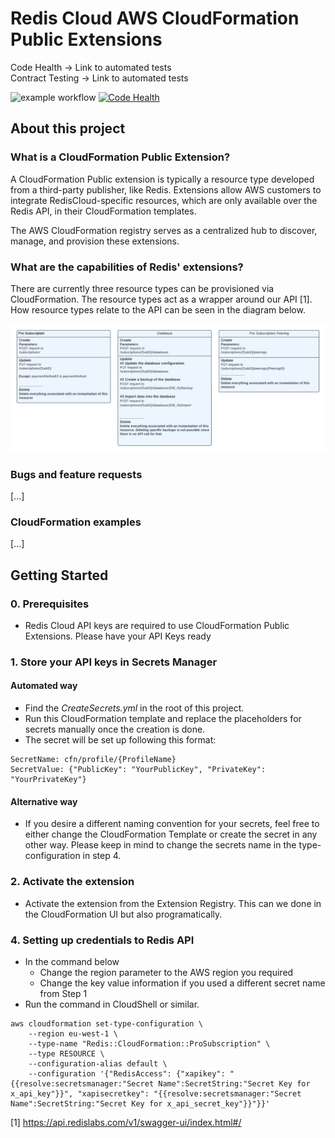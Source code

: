 # Redis Cloud AWS CloudFormation Public Extensions 
Code Health -> Link to automated tests  
Contract Testing -> Link to automated tests

![example workflow](https://github.com/github/docs/actions/workflows/submit_private_extension_database.yml/badge.svg?event=push)
[![Code Health](https://github.com/FlorinManaila/Redis-CloudFormationResourceType/actions/workflows/submit_private_extension_database.yml/badge.svg?branch=master)](https://github.com/github/docs/actions/workflows/submit_private_extension_database.yml)

## About this project
### What is a CloudFormation Public Extension?
A CloudFormation Public extension is typically a resource type developed from a third-party publisher, like Redis. Extensions allow AWS customers to integrate RedisCloud-specific resources, which are only available over the Redis API, in their CloudFormation templates. 

The AWS CloudFormation registry serves as a centralized hub to discover, manage, and provision these extensions.

### What are the capabilities of Redis' extensions?
There are currently three resource types can be provisioned via CloudFormation. The resource types act as a wrapper around our API [1]. How resource types relate to the API can be seen in the diagram below.

![Diagram](resource_architecture_diagram.png)

### Bugs and feature requests
[...]

### CloudFormation examples
[...]

## Getting Started
### 0. Prerequisites
- Redis Cloud API keys are required to use CloudFormation Public Extensions. Please have your API Keys ready

### 1. Store your API keys in Secrets Manager
#### Automated way
- Find the *CreateSecrets.yml* in the root of this project.
- Run this CloudFormation template and replace the placeholders for secrets manually once the creation is done.
- The secret will be set up following this format:
``` 
SecretName: cfn/profile/{ProfileName}
SecretValue: {"PublicKey": "YourPublicKey", "PrivateKey": "YourPrivateKey"}
```

#### Alternative way
- If you desire a different naming convention for your secrets, feel free to either change the CloudFormation Template or create the secret in any other way. Please keep in mind to change the secrets name in the type-configuration in step 4. 

### 2. Activate the extension
- Activate the extension from the Extension Registry. This can we done in the CloudFormation UI but also programatically.

### 4. Setting up credentials to Redis API

- In the command below
   - Change the region parameter to the AWS region you required
   - Change  the key value information if you used a different secret name from Step 1
- Run the command in CloudShell or similar.

```
aws cloudformation set-type-configuration \
    --region eu-west-1 \
    --type-name "Redis::CloudFormation::ProSubscription" \
    --type RESOURCE \
    --configuration-alias default \
    --configuration '{"RedisAccess": {"xapikey": "{{resolve:secretsmanager:"Secret Name":SecretString:"Secret Key for x_api_key"}}", "xapisecretkey": "{{resolve:secretsmanager:"Secret Name":SecretString:"Secret Key for x_api_secret_key"}}"}}'
```

[1] https://api.redislabs.com/v1/swagger-ui/index.html#/



